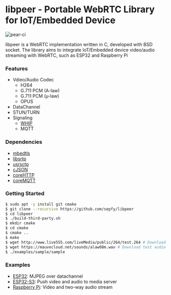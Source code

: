 # libpeer - Portable WebRTC Library for IoT/Embedded Device

![pear-ci](https://github.com/sepfy/pear/actions/workflows/pear-ci.yml/badge.svg)

libpeer is a WebRTC implementation written in C, developed with BSD socket. The library aims to integrate IoT/Embedded device video/audio streaming with WebRTC, such as ESP32 and Raspberry Pi

### Features

- Vdieo/Audio Codec
  - H264
  - G.711 PCM (A-law)
  - G.711 PCM (µ-law)
  - OPUS
- DataChannel
- STUN/TURN
- Signaling
  - [WHIP](https://www.ietf.org/archive/id/draft-ietf-wish-whip-01.html)
  - MQTT

### Dependencies

* [mbedtls](https://github.com/Mbed-TLS/mbedtls)
* [libsrtp](https://github.com/cisco/libsrtp)
* [usrsctp](https://github.com/sctplab/usrsctp)
* [cJSON](https://github.com/DaveGamble/cJSON.git)
* [coreHTTP](https://github.com/FreeRTOS/coreHTTP)
* [coreMQTT](https://github.com/FreeRTOS/coreMQTT)

### Getting Started
```bash
$ sudo apt -y install git cmake
$ git clone --recursive https://github.com/sepfy/libpeer
$ cd libpeer
$ ./build-third-party.sh
$ mkdir cmake
$ cd cmake
$ cmake ..
$ make
$ wget http://www.live555.com/liveMedia/public/264/test.264 # Download test video file
$ wget https://mauvecloud.net/sounds/alaw08m.wav # Download test audio file
$ ./examples/sample/sample
```

### Examples
- [ESP32](https://github.com/sepfy/libpeer/tree/main/examples/esp32): MJPEG over datachannel
- [ESP32-S3](https://github.com/sepfy/libpeer/tree/main/examples/esp32s3): Push video and audio to media server
- [Raspberry Pi](https://github.com/sepfy/libpeer/tree/main/examples/raspberrypi): Video and two-way audio stream
